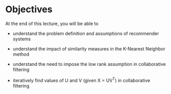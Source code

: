 # Objectives

At the end of this lecture, you will be able to

- understand the problem definition and assumptions of recommender systems

- understand the impact of similarity measures in the K-Nearest Neighbor method

- understand the need to impose the low rank assumption in collaborative filtering

- iteratively find values of U and V (given X = UV<sup>T</sup>) in collaborative filtering
